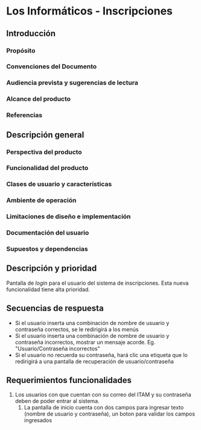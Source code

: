 # Los Informáticos - Inscripciones

## Introducción

### Propósito

### Convenciones del Documento

### Audiencia prevista y sugerencias de lectura

### Alcance del producto

### Referencias

## Descripción general

### Perspectiva del producto

### Funcionalidad del producto

### Clases de usuario y características

### Ambiente de operación

### Limitaciones de diseño e implementación

### Documentación del usuario

### Supuestos y dependencias


## Descripción y prioridad
Pantalla de _login_ para el usuario del sistema de inscripciones.
Esta nueva funcionalidad tiene alta prioridad.

## Secuencias de respuesta
- Si el usuario inserta una combinación de nombre de usuario y contraseña correctos, se le redirigirá a los menús
- Si el usuario inserta una combinación de nombre de usuario y contraseña incorrectos, mostrar un mensaje acorde. Eg. "Usuario/Contraseña incorrectos"
- Si el usuario no recuerda su contraseña, hará clic una etiqueta que lo redirigirá a una pantalla de recuperación de usuario/contraseña

## Requerimientos funcionalidades
1. Los usuarios con que cuentan con su correo del ITAM y su contraseña deben de poder entrar al sistema.
    1. La pantalla de inicio cuenta con dos campos para ingresar texto (nombre de usuario y contraseña), un boton para validar los campos ingresados
